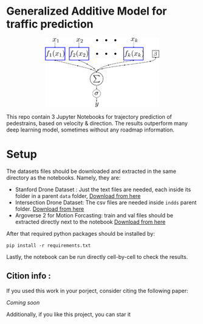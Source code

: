 

# Generalized Additive Model for traffic prediction


<center><img src="./gam_arch.png" alt="image" width="300" height="auto"></center>

This repo contain 3 Jupyter Notebooks for trajectory prediction of pedestrains, based on velocity & direction. The results outperform many deep learning model, sometimes without any roadmap information.



# Setup

The datasets files should be downloaded and extracted in the same directory as the notebooks. Namely, they are:

- Stanford Drone Dataset : Just the text files are needed, each inside its folder in a parent `data` folder, [Download from here](https://cvgl.stanford.edu/projects/uav_data/)
- Intersection Drone Dataset: The csv files are needed inside `indds` parent folder. [Download from here](https://levelxdata.com/ind-dataset/)
- Argoverse 2 for Motion Forcasting: train and val files should be extracted directly next to the notebook [Download from here](https://www.argoverse.org/av2.html#forecasting-link)


After that required python packages should be installed by:

```
pip install -r requirements.txt
```

Lastly, the notebook can be run directly cell-by-cell to check the results.

## Cition info : 

If you used this work in your porject, consider citing the following paper:

*Coming soon*



Additionally, if you like this project, you can star it

